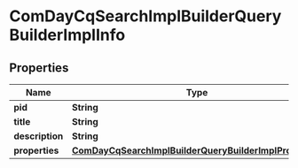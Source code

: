 
# ComDayCqSearchImplBuilderQueryBuilderImplInfo

## Properties
Name | Type | Description | Notes
------------ | ------------- | ------------- | -------------
**pid** | **String** |  |  [optional]
**title** | **String** |  |  [optional]
**description** | **String** |  |  [optional]
**properties** | [**ComDayCqSearchImplBuilderQueryBuilderImplProperties**](ComDayCqSearchImplBuilderQueryBuilderImplProperties.md) |  |  [optional]



